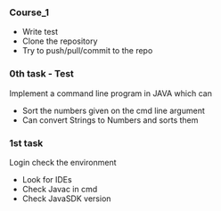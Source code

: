 

### Course_1 ###
  * Write test
  * Clone the repository
  * Try to push/pull/commit to the repo

### 0th task - Test ###
Implement a command line program in JAVA which can
 * Sort the numbers given on the cmd line argument 
 * Can convert Strings to Numbers and sorts them
  
### 1st task ###   
Login check the environment
 * Look for IDEs
 * Check Javac in cmd
 * Check JavaSDK version



    
